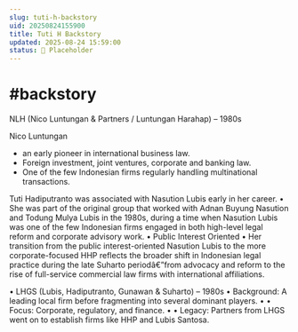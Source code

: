 ```yaml
---
slug: tuti-h-backstory
uid: 20250824155900
title: Tuti H Backstory
updated: 2025-08-24 15:59:00
status: 🔳 Placeholder
---
```




# #backstory
NLH (Nico Luntungan & Partners / Luntungan Harahap) – 1980s

Nico Luntungan

- an early pioneer in international business law.
- Foreign investment, joint ventures, corporate and banking law.
- One of the few Indonesian firms regularly handling multinational transactions.


Tuti Hadiputranto
was associated with
Nasution Lubis
early in her career.
• She was part of the original group that worked with
Adnan Buyung Nasution
and
Todung Mulya Lubis
in the 1980s, during a time when Nasution Lubis was one of the few Indonesian firms engaged in both high-level legal reform and corporate advisory work. 
• Public Interest Oriented
• Her transition from the public interest-oriented
Nasution Lubis
to the more corporate-focused
HHP
reflects the broader shift in Indonesian legal practice during the late Suharto periodâ€”from advocacy and reform to the rise of full-service commercial law firms with international affiliations.



• LHGS (Lubis, Hadiputranto, Gunawan & Suharto) – 1980s
• Background: A leading local firm before fragmenting into several dominant players.
•
• Focus: Corporate, regulatory, and finance.
•
• Legacy: Partners from LHGS went on to establish firms like HHP and Lubis Santosa.

